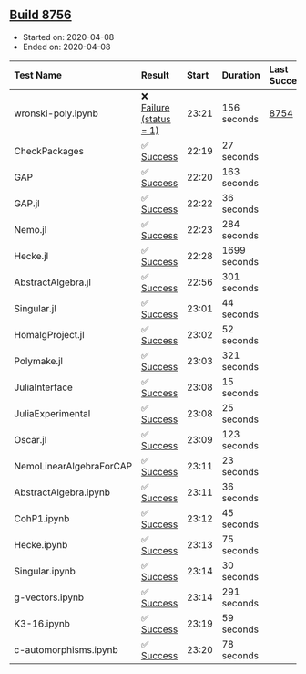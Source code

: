## [Build 8756](https://oscarci.mathematik.uni-kl.de/job/oscar/8756/)

* Started on: 2020-04-08
* Ended on: 2020-04-08

| Test Name    | Result | Start | Duration | Last Success | First Failure |
|:-------------|:-------|:------|:---------|:-------------|:--------------|
| wronski-poly.ipynb | ❌ [Failure (status = 1)](https://oscarci.mathematik.uni-kl.de/job/oscar/8756/artifact/logs/build-8756/wronski-poly.ipynb.log) | 23:21 | 156 seconds | [8754](https://oscarci.mathematik.uni-kl.de/job/oscar/8754/) | [8755](https://oscarci.mathematik.uni-kl.de/job/oscar/8755/) |
| CheckPackages | ✅ [Success](https://oscarci.mathematik.uni-kl.de/job/oscar/8756/artifact/logs/build-8756/CheckPackages.log) | 22:19 | 27 seconds |  |  |
| GAP | ✅ [Success](https://oscarci.mathematik.uni-kl.de/job/oscar/8756/artifact/logs/build-8756/GAP.log) | 22:20 | 163 seconds |  |  |
| GAP.jl | ✅ [Success](https://oscarci.mathematik.uni-kl.de/job/oscar/8756/artifact/logs/build-8756/GAP.jl.log) | 22:22 | 36 seconds |  |  |
| Nemo.jl | ✅ [Success](https://oscarci.mathematik.uni-kl.de/job/oscar/8756/artifact/logs/build-8756/Nemo.jl.log) | 22:23 | 284 seconds |  |  |
| Hecke.jl | ✅ [Success](https://oscarci.mathematik.uni-kl.de/job/oscar/8756/artifact/logs/build-8756/Hecke.jl.log) | 22:28 | 1699 seconds |  |  |
| AbstractAlgebra.jl | ✅ [Success](https://oscarci.mathematik.uni-kl.de/job/oscar/8756/artifact/logs/build-8756/AbstractAlgebra.jl.log) | 22:56 | 301 seconds |  |  |
| Singular.jl | ✅ [Success](https://oscarci.mathematik.uni-kl.de/job/oscar/8756/artifact/logs/build-8756/Singular.jl.log) | 23:01 | 44 seconds |  |  |
| HomalgProject.jl | ✅ [Success](https://oscarci.mathematik.uni-kl.de/job/oscar/8756/artifact/logs/build-8756/HomalgProject.jl.log) | 23:02 | 52 seconds |  |  |
| Polymake.jl | ✅ [Success](https://oscarci.mathematik.uni-kl.de/job/oscar/8756/artifact/logs/build-8756/Polymake.jl.log) | 23:03 | 321 seconds |  |  |
| JuliaInterface | ✅ [Success](https://oscarci.mathematik.uni-kl.de/job/oscar/8756/artifact/logs/build-8756/JuliaInterface.log) | 23:08 | 15 seconds |  |  |
| JuliaExperimental | ✅ [Success](https://oscarci.mathematik.uni-kl.de/job/oscar/8756/artifact/logs/build-8756/JuliaExperimental.log) | 23:08 | 25 seconds |  |  |
| Oscar.jl | ✅ [Success](https://oscarci.mathematik.uni-kl.de/job/oscar/8756/artifact/logs/build-8756/Oscar.jl.log) | 23:09 | 123 seconds |  |  |
| NemoLinearAlgebraForCAP | ✅ [Success](https://oscarci.mathematik.uni-kl.de/job/oscar/8756/artifact/logs/build-8756/NemoLinearAlgebraForCAP.log) | 23:11 | 23 seconds |  |  |
| AbstractAlgebra.ipynb | ✅ [Success](https://oscarci.mathematik.uni-kl.de/job/oscar/8756/artifact/logs/build-8756/AbstractAlgebra.ipynb.log) | 23:11 | 36 seconds |  |  |
| CohP1.ipynb | ✅ [Success](https://oscarci.mathematik.uni-kl.de/job/oscar/8756/artifact/logs/build-8756/CohP1.ipynb.log) | 23:12 | 45 seconds |  |  |
| Hecke.ipynb | ✅ [Success](https://oscarci.mathematik.uni-kl.de/job/oscar/8756/artifact/logs/build-8756/Hecke.ipynb.log) | 23:13 | 75 seconds |  |  |
| Singular.ipynb | ✅ [Success](https://oscarci.mathematik.uni-kl.de/job/oscar/8756/artifact/logs/build-8756/Singular.ipynb.log) | 23:14 | 30 seconds |  |  |
| g-vectors.ipynb | ✅ [Success](https://oscarci.mathematik.uni-kl.de/job/oscar/8756/artifact/logs/build-8756/g-vectors.ipynb.log) | 23:14 | 291 seconds |  |  |
| K3-16.ipynb | ✅ [Success](https://oscarci.mathematik.uni-kl.de/job/oscar/8756/artifact/logs/build-8756/K3-16.ipynb.log) | 23:19 | 59 seconds |  |  |
| c-automorphisms.ipynb | ✅ [Success](https://oscarci.mathematik.uni-kl.de/job/oscar/8756/artifact/logs/build-8756/c-automorphisms.ipynb.log) | 23:20 | 78 seconds |  |  |
